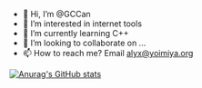 - 👋 Hi, I’m @GCCan
- 👀 I’m interested in internet tools
- 🌱 I’m currently learning C++
- 💞️ I’m looking to collaborate on ...
- 📫 How to reach me? Email alyx@yoimiya.org

[![Anurag's GitHub stats](https://github-readme-stats.vercel.app/api?username=GCCan)](https://github.com/anuraghazra/github-readme-stats)
<!---
GCCan/GCCan is a ✨ special ✨ repository because its `README.md` (this file) appears on your GitHub profile.
You can click the Preview link to take a look at your changes.
--->
